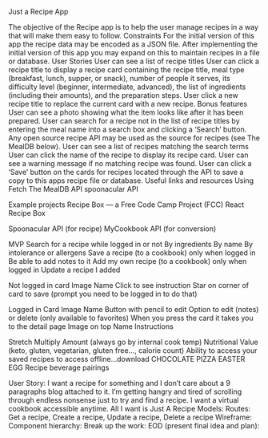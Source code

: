 Just a Recipe App

The objective of the Recipe app is to help the user manage recipes in a way that will make them easy to follow.
Constraints
For the initial version of this app the recipe data may be encoded as a JSON file. After implementing the initial version of this app you may expand on this to maintain recipes in a file or database.
User Stories
User can see a list of recipe titles
User can click a recipe title to display a recipe card containing the recipe title, meal type (breakfast, lunch, supper, or snack), number of people it serves, its difficulty level (beginner, intermediate, advanced), the list of ingredients (including their amounts), and the preparation steps.
User click a new recipe title to replace the current card with a new recipe.
Bonus features
User can see a photo showing what the item looks like after it has been prepared.
User can search for a recipe not in the list of recipe titles by entering the meal name into a search box and clicking a ‘Search’ button. Any open source recipe API may be used as the source for recipes (see The MealDB below).
User can see a list of recipes matching the search terms
User can click the name of the recipe to display its recipe card.
User can see a warning message if no matching recipe was found.
User can click a ‘Save’ button on the cards for recipes located through the API to save a copy to this apps recipe file or database.
Useful links and resources
Using Fetch
The MealDB API
spoonacular API
 
Example projects
Recipe Box — a Free Code Camp Project (FCC)
React Recipe Box
 








Spoonacular API (for recipe)
MyCookbook API (for conversion)

MVP
Search for a recipe while logged in or not
	By ingredients
	By name
	By intolerance or allergens
Save a recipe (to a cookbook) only when logged in
	Be able to add notes to it
Add my own recipe (to a cookbook) only when logged in
Update a recipe I added

Not logged in card
Image
Name
Click to see instruction
Star on corner of card to save (prompt you need to be logged in to do that)

Logged in Card
Image
Name
Button with pencil to edit
Option to edit (notes) or delete (only available to favorites)
When you press the card it takes you to the detail page
Image on top
Name
Instructions

Stretch
Multiply Amount (always go by internal cook temp)
Nutritional Value (keto, gluten, vegetarian, gluten free…, calorie count)
Ability to access your saved recipes to access offline...download
CHOCOLATE PIZZA EASTER EGG
Recipe beverage pairings



 
User Story: I want a recipe for something and I don’t care about a 9 paragraphs blog attached to it. I’m getting hangry and tired of scrolling through endless nonsense just to try and find a recipe. I want a virtual cookbook accessible anytime. All I want is Just A Recipe
Models: 
Routes: Get a recipe, Create a recipe, Update a recipe, Delete a recipe
Wireframe: 
Component hierarchy: 
Break up the work: 
EOD (present final idea and plan): 
 










































 
 
 
 






